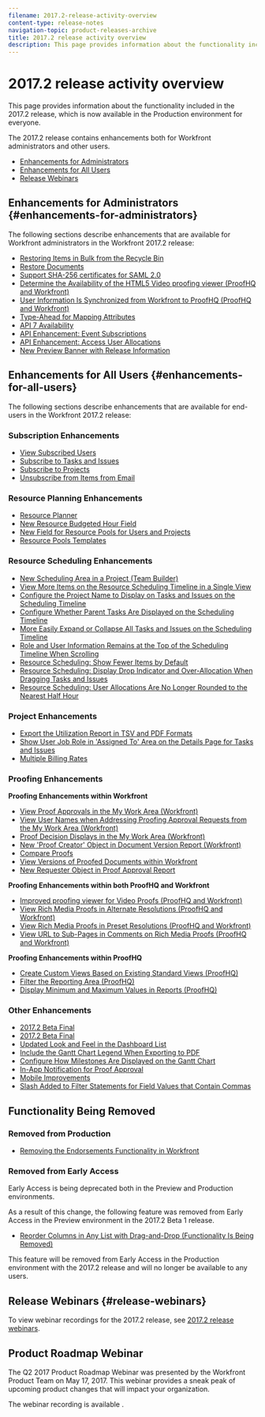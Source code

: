 ```yaml
---
filename: 2017.2-release-activity-overview
content-type: release-notes
navigation-topic: product-releases-archive
title: 2017.2 release activity overview
description: This page provides information about the functionality included in the 2017.2 release, which is now available in the Production environment for everyone.
---
```


# 2017.2 release activity overview

This page provides information about the functionality included in the 2017.2&nbsp;release, which is now available in the Production environment for everyone.&nbsp;

The 2017.2&nbsp;release contains enhancements both for Workfront administrators and other users.

* [Enhancements for Administrators](#enhancements-for-administrators) 
* [Enhancements for All Users](#enhancements-for-all-users) 
* [Release Webinars](#release-webinars)

## Enhancements for Administrators {#enhancements-for-administrators}

The following sections describe enhancements that are available for Workfront administrators in the Workfront 2017.2&nbsp;release:

* [Restoring Items in Bulk from the Recycle Bin](../../../../product-announcements/product-releases/quarterly-release-archive/2017.2-release-activity/2017.2-beta-3-release-activity.md#restoring-items-in-bulk-from-the-recycle-bin) 
* [Restore Documents](../../../../product-announcements/product-releases/quarterly-release-archive/2017.2-release-activity/2017.2-beta-1-release-activity.md#restore-documents) 
* [Support SHA-256 certificates for SAML 2.0](../../../../product-announcements/product-releases/quarterly-release-archive/2017.2-release-activity/2017.2-beta-final.md#support-sha-256) 
* [Determine the Availability of the HTML5 Video proofing viewer (ProofHQ and Workfront)](../../../../product-announcements/product-releases/quarterly-release-archive/2017.2-release-activity/2017.2-beta-final.md#determine-the-availability-of-the-html5-video-proofing-viewer) 
* [User Information Is Synchronized from Workfront to ProofHQ (ProofHQ and Workfront)](../../../../product-announcements/product-releases/quarterly-release-archive/2017.2-release-activity/2017.2-beta-3-release-activity.md#user-information-is-synchronized-from-workfront-to-proofhq) 
* [Type-Ahead for Mapping Attributes](../../../../product-announcements/product-releases/quarterly-release-archive/2017.2-release-activity/2017.2-beta-final.md#type-ahead-for-mapping-attributes) 
* [API 7 Availability](../../../../product-announcements/product-releases/quarterly-release-archive/2017.2-release-activity/2017.2-beta-1-release-activity.md#api-7-is-now-available) 
* [API Enhancement: Event Subscriptions](../../../../product-announcements/product-releases/quarterly-release-archive/2017.2-release-activity/2017.2-beta-2-release-activity.md#api-enhancements-event-subscriptions) 
* [API Enhancement: Access User Allocations](../../../../product-announcements/product-releases/quarterly-release-archive/2017.2-release-activity/2017.2-beta-final.md#api-enhancement-access-user-allocations) 
* [New Preview Banner with Release Information](../../../../product-announcements/product-releases/quarterly-release-archive/2017.2-release-activity/2017.2-beta-1-release-activity.md#new-preview-banner-with-release-information)

## Enhancements for All Users {#enhancements-for-all-users}

The following sections describe enhancements that are available for end-users&nbsp;in the Workfront 2017.2&nbsp;release:

### Subscription Enhancements

* [View Subscribed Users](../../../../product-announcements/product-releases/quarterly-release-archive/2017.2-release-activity/2017.2-beta-3-release-activity.md#view-subscribed-users) 
* [Subscribe to Tasks and Issues](../../../../product-announcements/product-releases/quarterly-release-archive/2017.2-release-activity/2017.2-beta-1-release-activity.md#subscribe-to-tasks-and-issues) 
* [Subscribe to Projects](../../../../product-announcements/product-releases/quarterly-release-archive/2017.2-release-activity/2017.2-beta-2-release-activity.md#subscribe-to-projects) 
* [Unsubscribe from Items from Email](../../../../product-announcements/product-releases/quarterly-release-archive/2017.2-release-activity/2017.2-beta-2-release-activity.md#unsubscribe-to-items-from-email)

### Resource Planning Enhancements

* [Resource Planner](../../../../product-announcements/product-releases/quarterly-release-archive/2017.2-release-activity/2017.2-beta-final.md#resource-planner) 
* [New Resource Budgeted Hour Field](../../../../product-announcements/product-releases/quarterly-release-archive/2017.2-release-activity/2017.2-beta-final.md#new-resource-budgeted-hour-field) 
* [New Field for Resource Pools for Users and Projects](../../../../product-announcements/product-releases/quarterly-release-archive/2017.2-release-activity/2017.2-beta-1-release-activity.md#new-field-for-resource-pools-for-users-and-projects) 
* [Resource Pools Templates](../../../../product-announcements/product-releases/quarterly-release-archive/2017.2-release-activity/2017.2-beta-2-release-activity.md#resource-pools-templates)

### Resource Scheduling Enhancements

* [New Scheduling Area in a Project (Team Builder)](../../../../product-announcements/product-releases/quarterly-release-archive/2017.2-release-activity/2017.2-beta-final.md#new-team-scheduling-area-in-a-project) 
* [View More Items on the Resource Scheduling Timeline in a Single View](../../../../product-announcements/product-releases/quarterly-release-archive/2017.2-release-activity/2017.2-beta-1-release-activity.md#view-more-items-on-the-resource-scheduling-timeline) 
* [Configure the Project Name to Display on Tasks and Issues on the Scheduling Timeline](../../../../product-announcements/product-releases/quarterly-release-archive/2017.2-release-activity/2017.2-beta-1-release-activity.md#configure-the-project-name-to-display-on-tasks-and-issues-on-the-scheduling-timeline) 
* [Configure Whether Parent Tasks Are Displayed on the Scheduling Timeline](../../../../product-announcements/product-releases/quarterly-release-archive/2017.2-release-activity/2017.2-beta-1-release-activity.md#configure-whether-parent-tasks-are-displayed-on-the-scheduling-timeline) 
* [More Easily Expand or Collapse All Tasks and Issues on the Scheduling Timeline](../../../../product-announcements/product-releases/quarterly-release-archive/2017.2-release-activity/2017.2-beta-1-release-activity.md#more-easily-expand-or-collapse-all-tasks-and-issues-on-the-scheduling-timeline) 
* [Role and User Information Remains at the Top of the Scheduling Timeline When Scrolling](../../../../product-announcements/product-releases/quarterly-release-archive/2017.2-release-activity/2017.2-beta-1-release-activity.md#role-and-user-information-remains-at-the-top-of-the-scheduling-timeline-when-scrolling) 
* [Resource Scheduling: Show Fewer Items by Default](../../../../product-announcements/product-releases/quarterly-release-archive/2017.2-release-activity/2017.2-beta-final.md#resource-scheduling-show-fewer-items-by-default) 
* [Resource Scheduling: Display Drop Indicator and Over-Allocation When Dragging Tasks and Issues](../../../../product-announcements/product-releases/quarterly-release-archive/2017.2-release-activity/2017.2-beta-final.md#resource-scheduling-display-drop-indicator-and-over-allocation-when-dragging-tasks-and-issues) 
* [Resource Scheduling: User Allocations Are No Longer Rounded to the Nearest Half Hour](../../../../product-announcements/product-releases/quarterly-release-archive/2017.2-release-activity/2017.2-beta-final.md#resource-scheduling-user-allocations-are-no-longer-rounded-to-the-nearest-tenth)

### Project Enhancements

* [Export the Utilization Report in TSV and PDF Formats](../../../../product-announcements/product-releases/quarterly-release-archive/2017.2-release-activity/2017.2-beta-final.md#export-the-utilization-report-in-tsv-and-pdf-formats) 
* [Show User Job Role in 'Assigned To' Area on the Details Page for Tasks and Issues](../../../../product-announcements/product-releases/quarterly-release-archive/2017.2-release-activity/2017.2-beta-final.md#show-user-job-role) 
* [Multiple Billing Rates](../../../../product-announcements/product-releases/quarterly-release-archive/2017.2-release-activity/2017.2-beta-final.md#multiple-billing-rates)

### Proofing Enhancements

**Proofing Enhancements within Workfront**

* [View Proof Approvals in the My Work Area (Workfront)](../../../../product-announcements/product-releases/quarterly-release-archive/2017.2-release-activity/2017.2-beta-3-release-activity.md#view-proof-approvals-in-the-my-work-area) 
* [View User Names when Addressing Proofing Approval Requests from the My Work Area (Workfront)](../../../../product-announcements/product-releases/quarterly-release-archive/2017.2-release-activity/2017.2-beta-3-release-activity.md#view-user-names-when-addressing-proofing-approval-requests-from-the-my-work-area) 
* [Proof Decision Displays in the My Work Area (Workfront)](../../../../product-announcements/product-releases/quarterly-release-archive/2017.2-release-activity/2017.2-beta-final.md#proof-decision-displays-in-the-my-work-area) 
* [New 'Proof Creator' Object in Document Version Report (Workfront)](../../../../product-announcements/product-releases/quarterly-release-archive/2017.2-release-activity/2017.2-beta-3-release-activity.md#new) 
* [Compare Proofs](../../../../product-announcements/product-releases/quarterly-release-archive/2017.2-release-activity/2017.2-beta-1-release-activity.md#compare-proofs) 
* [View Versions of Proofed Documents within Workfront](../../../../product-announcements/product-releases/quarterly-release-archive/2017.2-release-activity/2017.2-beta-2-release-activity.md#view-versions-of-proofed-documents-within-workfront) 
* [New Requester Object in Proof Approval Report](../../../../product-announcements/product-releases/quarterly-release-archive/2017.2-release-activity/2017.2-beta-2-release-activity.md#new-requester-object-in-proof-approval-report)

**Proofing Enhancements within both ProofHQ and Workfront**

* [Improved proofing viewer for Video Proofs (ProofHQ and Workfront)](../../../../product-announcements/product-releases/quarterly-release-archive/2017.2-release-activity/2017.2-beta-3-release-activity.md#improved-proofing-viewer) 
* [View Rich Media Proofs in Alternate Resolutions (ProofHQ and Workfront)](../../../../product-announcements/product-releases/quarterly-release-archive/2017.2-release-activity/2017.2-beta-3-release-activity.md#view-rich-media-proofs-in-alternate-resolutions) 
* [View Rich Media Proofs in Preset Resolutions (ProofHQ and Workfront)](../../../../product-announcements/product-releases/quarterly-release-archive/2017.2-release-activity/2017.2-beta-final.md#view-rich-media-proofs-in-preset-resolutions) 
* [View URL to Sub-Pages in Comments on Rich Media Proofs (ProofHQ and Workfront)](../../../../product-announcements/product-releases/quarterly-release-archive/2017.2-release-activity/2017.2-beta-final.md#view-urls-to-sub-pages-in-comments-on-rich-media-proofs)&nbsp;

**Proofing Enhancements within ProofHQ**

* [Create Custom Views Based on Existing Standard Views (ProofHQ)](../../../../product-announcements/product-releases/quarterly-release-archive/2017.2-release-activity/2017.2-beta-final.md#create-custom-views-based-on-existing-standard-views) 
* [Filter the Reporting Area (ProofHQ)](../../../../product-announcements/product-releases/quarterly-release-archive/2017.2-release-activity/2017.2-beta-final.md#filter-the-reporting-area) 
* [Display Minimum and Maximum Values in Reports (ProofHQ)](../../../../product-announcements/product-releases/quarterly-release-archive/2017.2-release-activity/2017.2-beta-final.md#display-minimum-and-maximum-values-in-reports)

### Other Enhancements

* [2017.2 Beta Final](../../../../product-announcements/product-releases/quarterly-release-archive/2017.2-release-activity/2017.2-beta-final.md#user-calendar-enhancements-in-the-my-work-area) 
* [2017.2 Beta Final](../../../../product-announcements/product-releases/quarterly-release-archive/2017.2-release-activity/2017.2-beta-final.md#layout-template-determines-whether-the-new-or-legacy-calendar-displays-in-the-my-work-area) 
* [Updated Look and Feel in the Dashboard List](../../../../product-announcements/product-releases/quarterly-release-archive/2017.2-release-activity/2017.2-beta-1-release-activity.md#updated-look-and-feel-in-the-dashboard-list) 
* [Include the Gantt Chart Legend When Exporting to PDF](../../../../product-announcements/product-releases/quarterly-release-archive/2017.2-release-activity/2017.2-beta-3-release-activity.md#include-the-gantt-chart-legend-when-exporting-to-pdf) 
* [Configure How Milestones Are Displayed on the Gantt Chart](../../../../product-announcements/product-releases/quarterly-release-archive/2017.2-release-activity/2017.2-beta-2-release-activity.md#configure-how-milestones-are-displayed-on-the-gantt-chart) 
* [In-App Notification for Proof Approval](../../../../product-announcements/product-releases/quarterly-release-archive/2017.2-release-activity/2017.2-beta-final.md#in-app-notification-for-proof-approval) 
* [Mobile Improvements](../../../../product-announcements/product-releases/quarterly-release-archive/2017.2-release-activity/2017.2-beta-final.md#mobile-improvements) 
* [Slash Added to Filter Statements for Field Values that Contain Commas](../../../../product-announcements/product-releases/quarterly-release-archive/2017.2-release-activity/2017.2-beta-final.md#slash-added-to-filter-statements)

## Functionality Being Removed

### Removed from Production

* [Removing the Endorsements Functionality in Workfront](../../../../product-announcements/product-releases/quarterly-release-archive/2017.2-release-activity/2017.2-beta-1-release-activity.md#deprecating-the-endorsements-functionality-in-workfront)

### Removed from Early Access

Early Access is being deprecated both in the Preview and Production environments.

As a result of this change, the following feature was&nbsp;removed from Early Access in the Preview environment in the 2017.2 Beta 1 release.&nbsp;

* [Reorder Columns in Any List with Drag-and-Drop (Functionality Is Being Removed)](../../../../product-announcements/product-releases/quarterly-release-archive/2017.2-release-activity/2017.2-beta-1-release-activity.md#reorder)

This feature will be removed from Early Access in the Production environment with the 2017.2 release and will no longer be available to any users.

## Release Webinars {#release-webinars}

To view webinar recordings for the 2017.2 release, see [2017.2 release webinars](../../../../product-announcements/product-releases/quarterly-release-archive/2017.2-release-activity/2017.2-release-webinars.md).&nbsp;

## Product Roadmap Webinar

The Q2 2017 Product Roadmap Webinar was presented by the Workfront Product Team on May&nbsp;17,&nbsp;2017. This webinar provides a sneak peak of upcoming product changes that will impact your organization.

The webinar recording is available .
